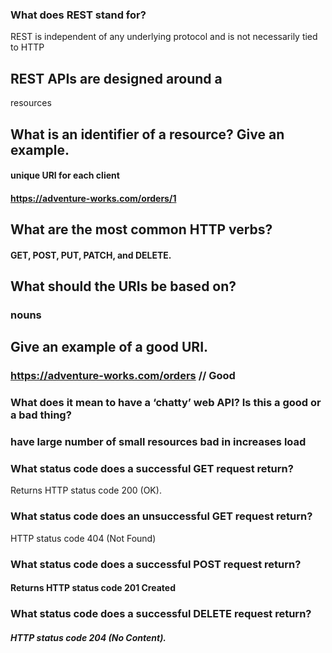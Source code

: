 ### What does REST stand for?

REST is independent of any underlying protocol and is not necessarily tied to HTTP

## REST APIs are designed around a 
resources

## What is an identifier of a resource? Give an example.
####  unique URI for each client


#### https://adventure-works.com/orders/1


## What are the most common HTTP verbs?
#### GET, POST, PUT, PATCH, and DELETE.

## What should the URIs be based on?
### nouns

## Give an example of a good URI.
### https://adventure-works.com/orders // Good

### What does it mean to have a ‘chatty’ web API? Is this a good or a bad thing?

### have large number of  small resources bad in increases load

### What status code does a successful GET request return?

Returns HTTP status code 200 (OK).

### What status code does an unsuccessful GET request return?
HTTP status code 404 (Not Found)

### What status code does a successful POST request return?
#### Returns HTTP status code 201 Created

### What status code does a successful DELETE request return?
#####  HTTP status code 204 (No Content).